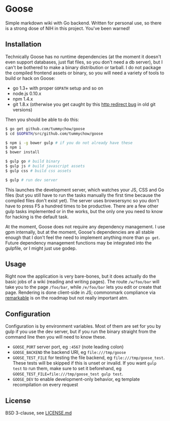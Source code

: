 # Goose

Simple markdown wiki with Go backend. Written for personal use, so there is a strong dose of NIH in this project. You've been warned!

## Installation

Technically Goose has no runtime dependencies (at the moment it doesn't even support databases, just flat files, so you don't need a db server), but I can't be bothered to make a binary distribution or tarball. I do not package the compiled frontend assets or binary, so you will need a variety of tools to build or hack on Goose:

- go 1.3+ with proper `GOPATH` setup and so on
- node.js 0.10.x
- npm 1.4.x
- git 1.8.x (otherwise you get caught by this [http redirect bug](https://github.com/spf13/hugo/issues/297) in old git versions)

Then you should be able to do this:

```bash
$ go get github.com/tummychow/goose
$ cd $GOPATH/src/github.com/tummychow/goose

$ npm i -g bower gulp # if you do not already have these
$ npm i
$ bower install

$ gulp go # build binary
$ gulp js # build javascript assets
$ gulp css # build css assets

$ gulp # run dev server
```

This launches the development server, which watches your JS, CSS and Go files (but you still have to run the tasks manually the first time because the compiled files don't exist yet). The server uses browsersync so you don't have to press F5 a hundred times to be productive. There are a few other gulp tasks implemented or in the works, but the only one you need to know for hacking is the default task.

At the moment, Goose does not require any dependency management. I use gpm internally, but at the moment, Goose's dependencies are all stable enough that I don't feel the need to implement anything more than `go get`. Future dependency management functions may be integrated into the gulpfile, or I might just use godep.

## Usage

Right now the application is very bare-bones, but it does actually do the basic jobs of a wiki (reading and writing pages). The route `/w/foo/bar` will take you to the page `/foo/bar`, while `/e/foo/bar` lets you edit or create that page. Rendering is done client-side in JS; commonmark compliance via [remarkable](https://github.com/jonschlinkert/remarkable) is on the roadmap but not really important atm.

## Configuration

Configuration is by environment variables. Most of them are set for you by gulp if you use the dev server, but if you run the binary straight from the command line then you will need to know these.

- `GOOSE_PORT` server port, eg `:4567` (note leading colon)
- `GOOSE_BACKEND` the backend URI, eg `file:///tmp/goose`
- `GOOSE_TEST_FILE` for testing the file backend, eg `file:///tmp/goose_test`. These tests will be skipped if this is unset or invalid. If you want `gulp test` to run them, make sure to set it beforehand, eg `GOOSE_TEST_FILE=file:///tmp/goose_test gulp test`.
- `GOOSE_DEV` to enable development-only behavior, eg template recompilation on every request

## License

BSD 3-clause, see [LICENSE.md](LICENSE.md)
